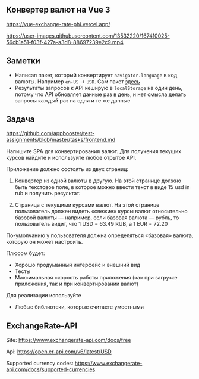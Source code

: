 ## Конвертер валют на Vue 3
https://vue-exchange-rate-phi.vercel.app/

https://user-images.githubusercontent.com/13532220/167410025-56cb1a51-f03f-427a-a3d8-88697239e2c9.mp4

## Заметки
- Написал пакет, который конвертирует `navigator.language` в код валюты. Например `en-US` -> `USD`. Сам пакет [здесь](https://www.npmjs.com/package/jnltc)
- Результаты запросов к API кеширую в `localStorage` на один день, потому что API обновляет данные раз в день, и нет смысла делать запросы каждый раз на одни и те же данные

## Задача
https://github.com/appbooster/test-assignments/blob/master/tasks/frontend.md

Напишите SPA для конвертирования валют. Для получения текущих курсов найдите и используйте любое отрытое API.

Приложение должно состоять из двух страниц:

1. Конвертер из одной валюты в другую. На этой странице должно быть текстовое поле, в которое можно ввести текст в виде 15 usd in rub и получить результат.

2. Страница с текущими курсами валют. На этой странице пользователь должен видеть «свежие» курсы валют относительно базовой валюты — например, если базовая валюта — рубль, то пользователь видит, что 1 USD = 63.49 RUB, а 1 EUR = 72.20

По-умолчанию у пользователя должна определяться «базовая» валюта, которую он может настроить.

Плюсом будет:
- Хорошо продуманный интерфейс и внешний вид
- Тесты
- Максимальная скорость работы приложения (как при загрузке приложения, так и при конвертировании валют)

Для реализации используйте
- Любые библиотеки, которые считаете уместными

## ExchangeRate-API

Site:
https://www.exchangerate-api.com/docs/free

Api:
https://open.er-api.com/v6/latest/USD

Supported currency codes:
https://www.exchangerate-api.com/docs/supported-currencies